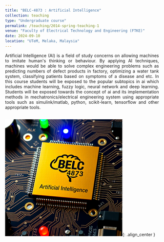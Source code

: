 ```yaml
---
title: "BELC-4873 : Artificial Intelligence"
collection: teaching
type: "Undergraduate course"
permalink: /teaching/2014-spring-teaching-1
venue: "Faculty of Electrical Technology and Engineering (FTKE)"
date: 2024-09-10
location: "UTeM, Melaka, Malaysia"
---
```


<div style="text-align: justify">Artificial Intelligence (AI) is a field of study concerns on allowing machines to imitate human's thinking or behaviour. By applying AI techniques, machines would be able to solve complex engineering problems such as predicting numbers of defect products in factory, optimizing a water tank system, classifying patients based on symptoms of a disease and etc. In this course students will be exposed to the popular subtopics in ai which includes machine learning, fuzzy logic, neural network and deep learning. Students will be exposed towards the concept of ai and its implementation methods in mechatronics/electrical engineering system using appropriate tools such as simulink/matlab, python, scikit-learn, tensorflow and other appropriate tools.</div>
<br>

![BELC 4873](/images/teaching/belc-4873.png){: .align_center }